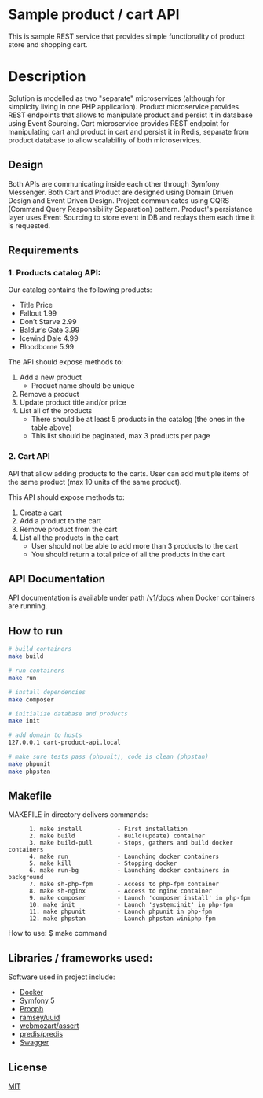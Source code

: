 # Sample product / cart API

This is sample REST service that provides simple functionality of product store and shopping
cart. 

# Description

Solution is modelled as two "separate" microservices (although for simplicity living in
one PHP application). Product microservice provides REST endpoints that
allows to manipulate product and persist it in database using Event Sourcing. Cart microservice
provides REST endpoint for manipulating cart and product in cart and persist it in Redis,
separate from product database to allow scalability of both microservices.

## Design

Both APIs are communicating inside each other through Symfony Messenger.
Both Cart and Product are designed using Domain Driven Design and Event Driven Design.
Project communicates using CQRS (Command Query Responsibility Separation) pattern.
Product's persistance layer uses Event Sourcing to store event in DB and replays them each time
it is requested.

## Requirements

### 1. Products catalog API:

Our catalog contains the following products:
* Title Price
* Fallout 1.99
* Don’t Starve 2.99
* Baldur’s Gate 3.99
* Icewind Dale 4.99
* Bloodborne 5.99

The API should expose methods to:
1. Add a new product 
   - Product name should be unique
2. Remove a product
3. Update product title and/or price
4. List all of the products
   - There should be at least 5 products in the catalog (the ones in the table above)
   - This list should be paginated, max 3 products per page

### 2. Cart API

API that allow adding products to the carts. User can add multiple items of the same product
(max 10 units of the same product).

This API should expose methods to:
1. Create a cart
2. Add a product to the cart
3. Remove product from the cart
4. List all the products in the cart
   - User should not be able to add more than 3 products to the cart
   - You should return a total price of all the products in the cart

## API Documentation

API documentation is available under path [/v1/docs](https://cart-product-api.local/v1/docs) when 
Docker containers are running.

## How to run

```bash
# build containers
make build

# run containers
make run

# install dependencies
make composer

# initialize database and products
make init

# add domain to hosts
127.0.0.1 cart-product-api.local

# make sure tests pass (phpunit), code is clean (phpstan) 
make phpunit
make phpstan
```

## Makefile
MAKEFILE in directory delivers commands:

          1. make install          - First installation
          2. make build            - Build(update) container
          3. make build-pull       - Stops, gathers and build docker containers
          4. make run              - Launching docker containers
          5. make kill             - Stopping docker
          6. make run-bg           - Launching docker containers in background
          7. make sh-php-fpm       - Access to php-fpm container
          8. make sh-nginx         - Access to nginx container
          9. make composer         - Launch 'composer install' in php-fpm
          10. make init            - Launch 'system:init' in php-fpm
          11. make phpunit         - Launch phpunit in php-fpm
          12. make phpstan         - Launch phpstan winiphp-fpm

How to use: $ make command

## Libraries / frameworks used:

Software used in project include:

- [Docker](https://www.docker.com/)
- [Symfony 5](https://symfony.com/)
- [Prooph](http://getprooph.org/)
- [ramsey/uuid](https://github.com/ramsey/uuid)
- [webmozart/assert](https://github.com/webmozart/assert)
- [predis/predis](https://packagist.org/packages/predis/predis)
- [Swagger](https://swagger.io/)

## License

[MIT](LICENSE)
